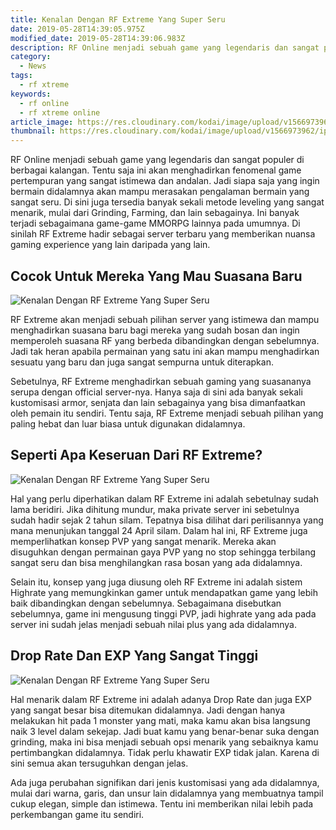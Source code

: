 ```yaml
---
title: Kenalan Dengan RF Extreme Yang Super Seru
date: 2019-05-28T14:39:05.975Z
modified_date: 2019-05-28T14:39:06.983Z
description: RF Online menjadi sebuah game yang legendaris dan sangat populer di berbagai kalangan. Tentu saja ini akan menghadirkan fenomenal game pertempuran.
category:
  - News
tags:
  - rf xtreme
keywords:
  - rf online
  - rf xtreme online
article_image: https://res.cloudinary.com/kodai/image/upload/v1566973963/ip/kenalan-dengan-rf-extreme-yang-super-seru-1.jpg
thumbnail: https://res.cloudinary.com/kodai/image/upload/v1566973962/ip/kenalan-dengan-rf-extreme-yang-super-seru-1-012.jpg
---
```

RF Online menjadi sebuah game yang legendaris dan sangat populer di berbagai kalangan. Tentu saja ini akan menghadirkan fenomenal game pertempuran yang sangat istimewa dan andalan. Jadi siapa saja yang ingin bermain didalamnya akan mampu merasakan pengalaman bermain yang sangat seru. Di sini juga tersedia banyak sekali metode leveling yang sangat menarik, mulai dari Grinding, Farming, dan lain sebagainya. Ini banyak terjadi sebagaimana game-game MMORPG lainnya pada umumnya. Di sinilah RF Extreme hadir sebagai server terbaru yang memberikan nuansa gaming experience yang lain daripada yang lain.



## Cocok Untuk Mereka Yang Mau Suasana Baru

![Kenalan Dengan RF Extreme Yang Super Seru](https://res.cloudinary.com/kodai/image/upload/v1566973964/ip/kenalan-dengan-rf-extreme-yang-super-seru-3.jpg)

RF Extreme akan menjadi sebuah pilihan server yang istimewa dan mampu menghadirkan suasana baru bagi mereka yang sudah bosan dan ingin memperoleh suasana RF yang berbeda dibandingkan dengan sebelumnya. Jadi tak heran apabila permainan yang satu ini akan mampu menghadirkan sesuatu yang baru dan juga sangat sempurna untuk diterapkan. 

Sebetulnya, RF Extreme menghadirkan sebuah gaming yang suasananya serupa dengan official server-nya. Hanya saja di sini ada banyak sekali kustomisasi armor, senjata dan lain sebagainya yang bisa dimanfaatkan oleh pemain itu sendiri. Tentu saja, RF Extreme menjadi sebuah pilihan yang paling hebat dan luar biasa untuk digunakan didalamnya.



## Seperti Apa Keseruan Dari RF Extreme?

![Kenalan Dengan RF Extreme Yang Super Seru](https://res.cloudinary.com/kodai/image/upload/v1566973963/ip/kenalan-dengan-rf-extreme-yang-super-seru-2.jpg)

Hal yang perlu diperhatikan dalam RF Extreme ini adalah sebetulnay sudah lama beridiri. Jika dihitung mundur, maka private server ini sebetulnya sudah hadir sejak 2 tahun silam. Tepatnya bisa dilihat dari perilisannya yang mana menunjukan tanggal 24 April silam. Dalam hal ini, RF Extreme juga memperlihatkan konsep PVP yang sangat menarik. Mereka akan disuguhkan dengan permainan gaya PVP yang no stop sehingga terbilang sangat seru dan bisa menghilangkan rasa bosan yang ada didalamnya.

Selain itu, konsep yang juga diusung oleh RF Extreme ini adalah sistem Highrate yang memungkinkan gamer untuk mendapatkan game yang lebih baik dibandingkan dengan sebelumnya. Sebagaimana disebutkan sebelumnya, game ini mengusung tinggi PVP, jadi highrate yang ada pada server ini sudah jelas menjadi sebuah nilai plus yang ada didalamnya.



## Drop Rate Dan EXP Yang Sangat Tinggi

![Kenalan Dengan RF Extreme Yang Super Seru](https://res.cloudinary.com/kodai/image/upload/v1566973963/ip/kenalan-dengan-rf-extreme-yang-super-seru-1.jpg)

Hal menarik dalam RF Extreme ini adalah adanya Drop Rate dan juga EXP yang sangat besar bisa ditemukan didalamnya. Jadi dengan hanya melakukan hit pada 1 monster yang mati, maka kamu akan bisa langsung naik 3 level dalam sekejap. Jadi buat kamu yang benar-benar suka dengan grinding, maka ini bisa menjadi sebuah opsi menarik yang sebaiknya kamu pertimbangkan didalamnya. Tidak perlu khawatir EXP tidak jalan. Karena di sini semua akan tersuguhkan dengan jelas.

Ada juga perubahan signifikan dari jenis kustomisasi yang ada didalamnya, mulai dari warna, garis, dan unsur lain didalamnya yang membuatnya tampil cukup elegan, simple dan istimewa. Tentu ini memberikan nilai lebih pada perkembangan game itu sendiri.
